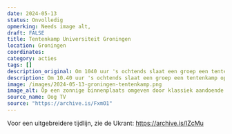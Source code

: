 ```yaml
---
date: 2024-05-13
status: Onvolledig
opmerking: Needs image alt,
draft: FALSE
title: Tentenkamp Universiteit Groningen
location: Groningen
coordinates: 
category: acties
tags: []
description_original: Om 1040 uur 's ochtends slaat een groep een tentenkamp op bij het Harmoniecomplex aan de Oude Kijk in ‘t Jatstraat. Het kamp zal xx dagen blijven staan. (Hier is ook een tijdlijn van op de Ukrant archive.is/IZcMu)
description: Om 10.40 uur 's ochtends slaat een groep een tentenkamp op bij het Harmoniecomplex aan de Oude Kijk in ‘t Jatstraat.
image: /images/2024-05-13-groningen-tentenkamp.png
image_alt: Op een zonnige binnenplaats omgeven door klassiek aandoende gebouwen, verschillende bomen en gehesen rode vlag staat een groep van tientallen mensen met borden en spandoeken naar het midden van de binnenplaats gericht. Er staat een stuk of vijf eenvoudige kampeertenten. Een standbeeld is in een Palestijnse vlag gewikkeld. Op de voorgrond liggen zo'n twintig kartonnen borden met symboliek en boodschappen ter ondersteuning van Palestina. Tussen twee bomen is een groot rood spandoek met witte letters gespannen. Veel mensen dragen gezichtsmaskers en keffiyeh.
source_name: Oog TV
source: "https://archive.is/FxmO1"
---
```

Voor een uitgebreidere tijdlijn, zie de Ukrant: https://archive.is/IZcMu